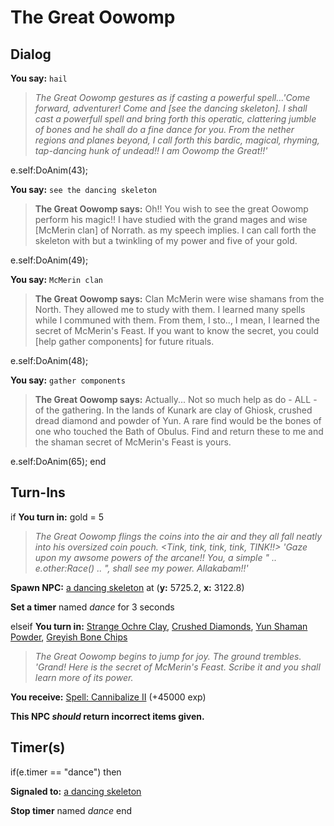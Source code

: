 # The Great Oowomp

## Dialog

**You say:** `hail`



>*The Great Oowomp gestures as if casting a powerful spell...'Come forward, adventurer! Come and [see the dancing skeleton]. I shall cast a powerfull spell and bring forth this operatic, clattering jumble of bones and he shall do a fine dance for you. From the nether regions and planes beyond, I call forth this bardic, magical, rhyming, tap-dancing hunk of undead!! I am Oowomp the Great!!'*


e.self:DoAnim(43);

**You say:** `see the dancing skeleton`



>**The Great Oowomp says:** Oh!!  You wish to see the great Oowomp perform his magic!! I have studied with the grand mages and wise [McMerin clan] of Norrath. as my speech implies. I can call forth the skeleton with but a twinkling of my power and five of your gold.


e.self:DoAnim(49);

**You say:** `McMerin clan`



>**The Great Oowomp says:** Clan McMerin were wise shamans from the North. They allowed me to study with them. I learned many spells while I communed with them.  From them, I sto.., I mean, I learned the secret of McMerin's Feast. If you want to know the secret, you could [help gather components] for future rituals.


e.self:DoAnim(48);

**You say:** `gather components`



>**The Great Oowomp says:** Actually... Not so much help as do - ALL - of the gathering. In the lands of Kunark are clay of Ghiosk, crushed dread diamond and powder of Yun. A rare find would be the bones of one who touched the Bath of Obulus. Find and return these to me and the shaman secret of McMerin's Feast is yours.


e.self:DoAnim(65);
end

## Turn-Ins



if **You turn in:** gold = 5


>*The Great Oowomp flings the coins into the air and they all fall neatly into his oversized coin pouch. <Tink, tink, tink, tink, TINK!!> 'Gaze upon my awsome powers of the arcane!! You, a simple " .. e.other:Race() .. ", shall see my power. Allakabam!!'*


**Spawn NPC:**  [a dancing skeleton](/npc/96088) at (**y:** 5725.2, **x:** 3122.8)


**Set a timer** named *dance* for 3 seconds

elseif **You turn in:** [Strange Ochre Clay](/item/12942), [Crushed Diamonds](/item/12945), [Yun Shaman Powder](/item/12944), [Greyish Bone Chips](/item/12943)


>*The Great Oowomp begins to jump for joy. The ground trembles. 'Grand! Here is the secret of McMerin's Feast. Scribe it and you shall learn more of its power.*


 **You receive:**  [Spell: Cannibalize II](/item/12941) (+45000 exp)

**This NPC *should* return incorrect items given.**

## Timer(s)

if(e.timer == "dance") then


**Signaled to:**  [a dancing skeleton](/npc/96088)


**Stop timer** named *dance*
end
